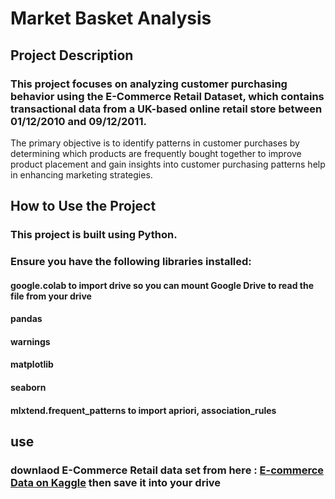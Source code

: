 # Market Basket Analysis

## Project Description
### This project focuses on analyzing customer purchasing behavior using the E-Commerce Retail Dataset, which contains transactional data from a UK-based online retail store between 01/12/2010 and 09/12/2011. 
The primary objective is to identify patterns in customer purchases by determining which products are frequently bought together to improve product placement and gain insights into customer purchasing patterns help in enhancing marketing strategies.

## How to Use the Project
### This project is built using Python.
### Ensure you have the following libraries installed:
#### google.colab to import drive so you can mount Google Drive to read the file from your drive
#### pandas
#### warnings
#### matplotlib
#### seaborn
#### mlxtend.frequent_patterns to import apriori, association_rules

## use 
### downlaod E-Commerce Retail data set from here : [E-commerce Data on Kaggle](https://www.kaggle.com/carrie1/ecommerce-data) then save it into your drive 


